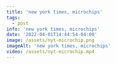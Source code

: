 ```yaml
---
title: 'new york times, microchips'
tags:
  - post
info: 'new york times, microchips'
date: '2022-04-01T14:44:54-04:00'
image: /assets/nyt-microchip.png
imageAlt: 'new york times, microchips'
video: /assets/nyt-microchip.mp4
---
```


